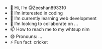 - 👋 Hi, I’m @Zeeshan893310
- 👀 I’m interested in coding
- 🌱 I’m currently learning web development 
- 💞️ I’m looking to collaborate on ...
- 📫 How to reach me to my whtsup nim
- 😄 Pronouns: ...
- ⚡ Fun fact: cricket 

<!---
Zeeshan893310/Zeeshan893310 is a ✨ special ✨ repository because its `README.md` (this file) appears on your GitHub profile.
You can click the Preview link to take a look at your changes.
--->
